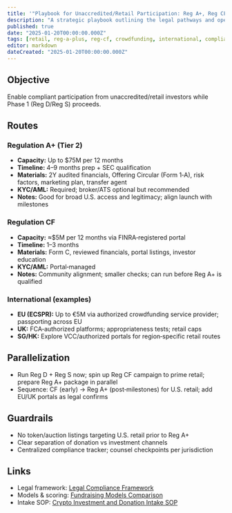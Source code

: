 ```yaml
---
title: '"Playbook for Unaccredited/Retail Participation: Reg A+, Reg CF, and International Equivalents"'
description: "A strategic playbook outlining the legal pathways and operational steps for enabling unaccredited and retail investors to participate in the 1% Treaty initiative through regulated frameworks like Regulation A+, Regulation Crowdfunding, and their international counterparts."
published: true
date: "2025-01-20T00:00:00.000Z"
tags: [retail, reg-a-plus, reg-cf, crowdfunding, international, compliance]
editor: markdown
dateCreated: "2025-01-20T00:00:00.000Z"
---
```


## Objective

Enable compliant participation from unaccredited/retail investors while Phase 1 (Reg D/Reg S) proceeds.

## Routes

### Regulation A+ (Tier 2)

- **Capacity:** Up to $75M per 12 months
- **Timeline:** 4–9 months prep + SEC qualification
- **Materials:** 2Y audited financials, Offering Circular (Form 1‑A), risk factors, marketing plan, transfer agent
- **KYC/AML:** Required; broker/ATS optional but recommended
- **Notes:** Good for broad U.S. access and legitimacy; align launch with milestones

### Regulation CF

- **Capacity:** ≈$5M per 12 months via FINRA‑registered portal
- **Timeline:** 1–3 months
- **Materials:** Form C, reviewed financials, portal listings, investor education
- **KYC/AML:** Portal‑managed
- **Notes:** Community alignment; smaller checks; can run before Reg A+ is qualified

### International (examples)

- **EU (ECSPR):** Up to €5M via authorized crowdfunding service provider; passporting across EU
- **UK:** FCA‑authorized platforms; appropriateness tests; retail caps
- **SG/HK:** Explore VCC/authorized portals for region‑specific retail routes

## Parallelization

- Run Reg D + Reg S now; spin up Reg CF campaign to prime retail; prepare Reg A+ package in parallel
- Sequence: CF (early) → Reg A+ (post‑milestones) for U.S. retail; add EU/UK portals as legal confirms

## Guardrails

- No token/auction listings targeting U.S. retail prior to Reg A+
- Clear separation of donation vs investment channels
- Centralized compliance tracker; counsel checkpoints per jurisdiction

## Links

- Legal framework: [Legal Compliance Framework](../strategy/legal-compliance-framework.md)
- Models & scoring: [Fundraising Models Comparison](../strategy/fundraising-models-comparison.md)
- Intake SOP: [Crypto Investment and Donation Intake SOP](../operations/crypto-intake-sop.md)
